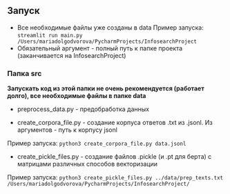 #
## Запуск
- Все необходимые файлы уже созданы в data
Пример запуска:
`
streamlit run main.py /Users/mariadolgodvorova/PycharmProjects/InfosearchProject
`
- Обязательный аргумент - полный путь к папке проекта (заканчивается на InfosearchProject)
### Папка src
**Запускать код из этой папки не очень рекомендуется (работает долго), все необходимые файлы в папке data**
- preprocess_data.py - предобработка данных

- create_corpora_file.py - создание корпуса ответов .txt из .jsonl. Из аргументов - путь к корпусу jsonl

Пример запуска:
`
python3 create_corpora_file.py data.jsonl
`
- create_pickle_files.py - создание файлов .pickle (и .pt для берта) с матрицами
    различных способов векторизации

Пример запуска:
`
python3 create_pickle_files.py ../data/prep_texts.txt /Users/mariadolgodvorova/PycharmProjects/InfosearchProject/
`
